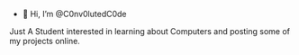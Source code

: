 - 👋 Hi, I’m @C0nv0lutedC0de

Just A Student interested in learning about Computers and posting some of my projects online. 

<!---
C0nv0lutedC0de/C0nv0lutedC0de is a ✨ special ✨ repository because its `README.md` (this file) appears on your GitHub profile.
You can click the Preview link to take a look at your changes.
--->
